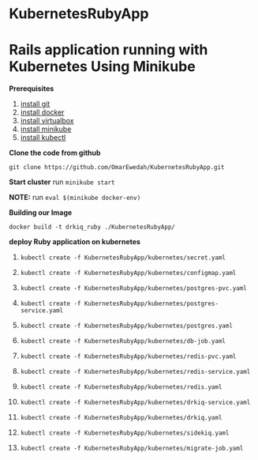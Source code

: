 # KubernetesRubyApp

# **Rails application running with Kubernetes Using Minikube**

**Prerequisites**

 1. [install git](https://www.linode.com/docs/development/version-control/how-to-install-git-on-linux-mac-and-windows/) 
 2. [install docker](https://rancher.com/docs/rancher/v1.6/en/hosts/)
 3. [install virtualbox](https://www.virtualbox.org/wiki/Downloads)
 4. [install minikube](https://github.com/kubernetes/minikube/releases)
 5. [install kubectl](https://kubernetes-cn.github.io/docs/tasks/tools/install-kubectl/) 

**Clone the code from github**

   

    git clone https://github.com/OmarEwedah/KubernetesRubyApp.git

**Start cluster** 
 run  `minikube start`
			
**NOTE:**  run `eval $(minikube docker-env)`

**Building our Image**

    docker build -t drkiq_ruby ./KubernetesRubyApp/
**deploy Ruby application on kubernetes**

 1. `kubectl create -f KubernetesRubyApp/kubernetes/secret.yaml`
 
 2. `kubectl create -f KubernetesRubyApp/kubernetes/configmap.yaml`
 
 3. `kubectl create -f KubernetesRubyApp/kubernetes/postgres-pvc.yaml`
 
 4. `kubectl create -f KubernetesRubyApp/kubernetes/postgres-service.yaml`
 
 5.  `kubectl create -f KubernetesRubyApp/kubernetes/postgres.yaml`
 
 6.  `kubectl create -f KubernetesRubyApp/kubernetes/db-job.yaml`
 
 7.  `kubectl create -f KubernetesRubyApp/kubernetes/redis-pvc.yaml`
 
 8.  `kubectl create -f KubernetesRubyApp/kubernetes/redis-service.yaml`
 
 9.  `kubectl create -f KubernetesRubyApp/kubernetes/redis.yaml`
 
 10. `kubectl create -f KubernetesRubyApp/kubernetes/drkiq-service.yaml`
 
 11. `kubectl create -f KubernetesRubyApp/kubernetes/drkiq.yaml`
 
 12. `kubectl create -f KubernetesRubyApp/kubernetes/sidekiq.yaml`
 
 14. `kubectl create -f KubernetesRubyApp/kubernetes/migrate-job.yaml`
